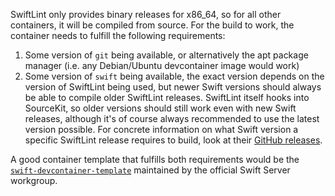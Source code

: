 SwiftLint only provides binary releases for x86_64, so for all other containers, it will be compiled from source. For the build to work, the container needs to fulfill the following requirements:

1. Some version of `git` being available, or alternatively the apt package manager (i.e. any Debian/Ubuntu devcontainer image would work)
2. Some version of `swift` being available, the exact version depends on the version of SwiftLint being used, but newer Swift versions should always be able to compile older SwiftLint releases. SwiftLint itself hooks into SourceKit, so older versions should still work even with new Swift releases, although it's of course always recommended to use the latest version possible. For concrete information on what Swift version a specific SwiftLint release requires to build, look at their [GitHub releases](https://github.com/realm/SwiftLint/releases).

A good container template that fulfills both requirements would be the [`swift-devcontainer-template`](https://github.com/swift-server/swift-devcontainer-template) maintained by the official Swift Server workgroup.
